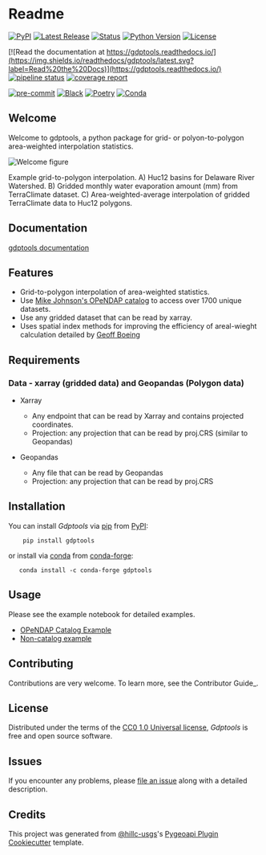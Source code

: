 # Readme

[![PyPI](https://img.shields.io/pypi/v/gdptools.svg)](https://pypi.org/project/gdptools/)
[![Latest Release](https://code.usgs.gov/wma/nhgf/toolsteam/gdptools/-/badges/release.svg)](https://code.usgs.gov/wma/nhgf/toolsteam/gdptools/-/releases)
[![Status](https://img.shields.io/pypi/status/gdptools.svg)](https://pypi.org/project/gdptools/)
[![Python Version](https://img.shields.io/pypi/pyversions/gdptools)](https://pypi.org/project/gdptools)
[![License](https://img.shields.io/pypi/l/gdptools)](https://creativecommons.org/publicdomain/zero/1.0/legalcode)

[![Read the documentation at https://gdptools.readthedocs.io/](https://img.shields.io/readthedocs/gdptools/latest.svg?label=Read%20the%20Docs)](https://gdptools.readthedocs.io/)
[![pipeline status](https://code.usgs.gov/wma/nhgf/toolsteam/gdptools/badges/main/pipeline.svg)](https://code.usgs.gov/wma/nhgf/toolsteam/gdptools/-/commits/main)
[![coverage report](https://code.usgs.gov/wma/nhgf/toolsteam/gdptools/badges/main/coverage.svg)](https://code.usgs.gov/wma/nhgf/toolsteam/gdptools/-/commits/main)

[![pre-commit](https://img.shields.io/badge/pre--commit-enabled-brightgreen?logo=pre-commit&logoColor=white)](https://code.usgs.gov/pre-commit/pre-commit)
[![Black](https://img.shields.io/badge/code%20style-black-000000.svg)](https://code.usgs.gov/psf/black)
[![Poetry](https://img.shields.io/badge/poetry-enabled-blue)](https://python-poetry.org/)
[![Conda](https://img.shields.io/badge/conda-enabled-green)](https://anaconda.org/)

## Welcome

Welcome to gdptools, a python package for grid- or polyon-to-polygon area-weighted interpolation statistics.

![Welcome figure](./docs/assets/Welcom_fig.png)

<figcaption>Example grid-to-polygon interpolation.  A) Huc12 basins for Delaware River Watershed. B) Gridded monthly water evaporation amount (mm) from TerraClimate dataset. C) Area-weighted-average interpolation of gridded TerraClimate data to Huc12 polygons.</figcaption>

## Documentation

[gdptools documentation](https://gdptools.readthedocs.io/en/latest/)

## Features

- Grid-to-polygon interpolation of area-weighted statistics.
- Use [Mike Johnson's OPeNDAP catalog][1] to access over 1700 unique datasets.
- Use any gridded dataset that can be read by xarray.
- Uses spatial index methods for improving the efficiency of areal-wieght calculation detailed by [Geoff Boeing][2]

[1]: https://mikejohnson51.github.io/opendap.catalog/articles/catalog.html
[2]: https://geoffboeing.com/2016/10/r-tree-spatial-index-python/

## Requirements

### Data - xarray (gridded data) and Geopandas (Polygon data)

- Xarray

  - Any endpoint that can be read by Xarray and contains projected coordinates.
  - Projection: any projection that can be read by proj.CRS (similar to Geopandas)

- Geopandas
  - Any file that can be read by Geopandas
  - Projection: any projection that can be read by proj.CRS

## Installation

You can install _Gdptools_ via [pip](https://pip.pypa.io/) from [PyPI](https://pypi.org/):

        pip install gdptools

or install via [conda](https://anaconda.org/) from [conda-forge](https://anaconda.org/conda-forge/gdptools):

       conda install -c conda-forge gdptools

## Usage

Please see the example notebook for detailed examples.

- [OPeNDAP Catalog Example](./docs/terraclime_et.ipynb)
- [Non-catalog example](./docs/Gridmet_non_catalog.ipynb)

## Contributing

Contributions are very welcome. To learn more, see the Contributor Guide\_.

## License

Distributed under the terms of the [CC0 1.0 Universal license](https://creativecommons.org/publicdomain/zero/1.0/legalcode), _Gdptools_ is free and open source software.

## Issues

If you encounter any problems, please [file an issue](https://code.usgs.gov/wma/nhgf/toolsteam/gdptools/issues) along with a detailed description.

## Credits

This project was generated from [@hillc-usgs](https://code.usgs.gov/hillc-usgs)'s [Pygeoapi Plugin Cookiecutter](https://code.usgs.gov/wma/nhgf/pygeoapi-plugin-cookiecutter) template.
